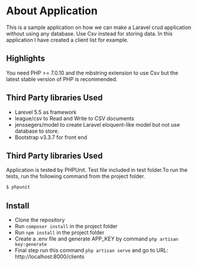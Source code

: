 About Application
=====

This is a sample application on how we can make a Laravel crud application without using any database. Use Csv instead for storing data. In this application I have created a client list for example.

Highlights
-------

You need PHP >= 7.0.10 and the mbstring extension to use Csv but the latest stable version of PHP is recommended.

Third Party libraries Used
-------

* Larevel 5.5 as framework
* league/csv to Read and Write to CSV documents 
* jenssegers/model to create Laravel eloquent-like model but not use database to store.
* Bootstrap v3.3.7 for front end

Third Party libraries Used
-------

Application is tested by PHPUnit. Test file included in test folder.To run the tests, run the following command from the project folder.

``` bash
$ phpunit
```

Install
-------

* Clone the repository
* Run `composer install` in the project folder
* Run `npm install` in the project folder
* Create a .env file and generate APP_KEY by command `php artisan key:generate`
* Final step run this command `php artisan serve` and go to URL: http://localhost:8000/clients
